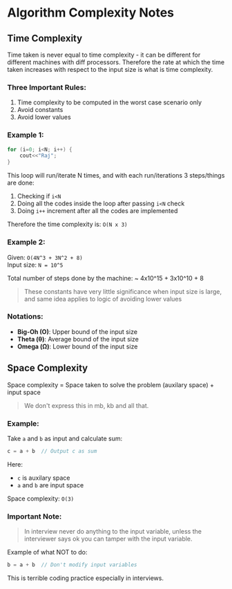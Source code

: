 # Algorithm Complexity Notes

## Time Complexity

Time taken is never equal to time complexity - it can be different for different machines with diff processors. Therefore the rate at which the time taken increases with respect to the input size is what is time complexity.

### Three Important Rules:
1. Time complexity to be computed in the worst case scenario only
2. Avoid constants
3. Avoid lower values

### Example 1:
```cpp
for (i=0; i<N; i++) {
    cout<<"Raj";
}
```

This loop will run/iterate N times, and with each run/iterations 3 steps/things are done:
1. Checking if `i<N`
2. Doing all the codes inside the loop after passing `i<N` check
3. Doing `i++` increment after all the codes are implemented

Therefore the time complexity is: `O(N x 3)`

### Example 2:
Given: `O(4N^3 + 3N^2 + 8)`  
Input size: `N = 10^5`

Total number of steps done by the machine:
~ 4x10^15 + 3x10^10 + 8

> These constants have very little significance when input size is large, and same idea applies to logic of avoiding lower values

### Notations:
- **Big-Oh (O)**: Upper bound of the input size
- **Theta (θ)**: Average bound of the input size
- **Omega (Ω)**: Lower bound of the input size

## Space Complexity

Space complexity = Space taken to solve the problem (auxilary space) + input space

> We don't express this in mb, kb and all that.

### Example:
Take `a` and `b` as input and calculate sum:

```cpp
c = a + b  // Output c as sum
```

Here:
- `c` is auxilary space
- `a` and `b` are input space

Space complexity: `O(3)`

### Important Note:
> In interview never do anything to the input variable, unless the interviewer says ok you can tamper with the input variable.

Example of what NOT to do:
```cpp
b = a + b  // Don't modify input variables
```
This is terrible coding practice especially in interviews.